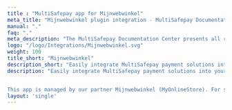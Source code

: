 ```yaml
---
title : "MultiSafepay app for Mijnwebwinkel"
meta_title: "Mijnwebwinkel plugin integration - MultiSafepay Documentation Center"
manual: "."
faq: "."
meta_description: "The MultiSafepay Documentation Center presents all relevant information about our Plugins and API. You can also find support pages for Payment Methods, Tools and General Questions as well as the contact details of our Support and Integration Teams."
logo: "/logo/Integrations/Mijnwebwinkel.svg"
weight: 100
title_short: "Mijnwebwinkel"
description_short: "Easily integrate MultiSafepay payment solutions into your Mijnwebwinkel with this free app."
description: "Easily integrate MultiSafepay payment solutions into your Mijnwebwinkel with this free app.


This app is managed by our partner Mijnwebwinkel (MyOnlineStore). For support please contact [Mijnwebwinkel](https://www.mijnwebwinkel.nl/support) directly."
layout: 'single'
---
```

